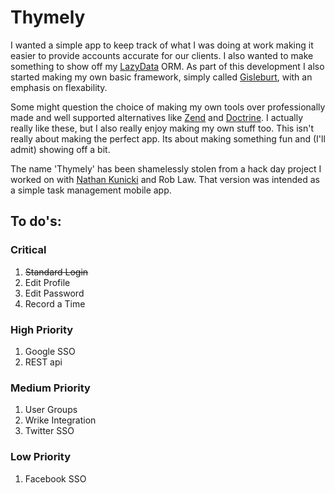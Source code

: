 Thymely
=======

I wanted a simple app to keep track of what I was doing at work making it easier to provide accounts accurate for our clients. I also wanted to make something to show off my [LazyData](https://github.com/Gisleburt/LazyData) ORM. As part of this development I also started making my own basic framework, simply called [Gisleburt](https://github.com/Gisleburt/Gisleburt), with an emphasis on flexability.

Some might question the choice of making my own tools over professionally made and well supported alternatives like [Zend](https://github.com/zendframework) and [Doctrine](https://github.com/doctrine). I actually really like these, but I also really enjoy making my own stuff too. This isn't really about making the perfect app. Its about making something fun and (I'll admit) showing off a bit.

The name 'Thymely' has been shamelessly stolen from a hack day project I worked on with [Nathan Kunicki](https://github.com/literalstudios) and Rob Law. That version was intended as a simple task management mobile app.

To do's:
--------

### Critical

1. ~~Standard Login~~
1. Edit Profile
1. Edit Password
1. Record a Time

### High Priority

1. Google SSO
1. REST api

### Medium Priority

1. User Groups
1. Wrike Integration
1. Twitter SSO

### Low Priority

1. Facebook SSO
